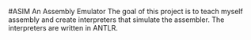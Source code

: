 #ASIM
An Assembly Emulator
The goal of this project is to teach myself assembly and create interpreters that simulate the assembler.
The interpreters are written in ANTLR.
